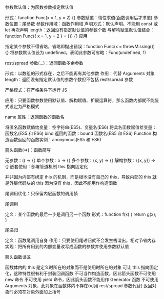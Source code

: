 参数默认值：为函数参数指定默认值

形式：function Func(x = 1, y = 2) {}
参数赋值：惰性求值(函数调用后才求值)
参数位置：尾参数
参数作用域：函数作用域
声明方式：默认声明，不能用 const 或 let 再次声明
length：返回没有指定默认值的参数个数
与解构赋值默认值结合：function Func({ x = 1, y = 2 } = {}) {}
应用

指定某个参数不得省略，省略即抛出错误：function Func(x = throwMissing()) {}
将参数默认值设为 undefined，表明此参数可省略：Func(undefined, 1)

rest/spread 参数(...)：返回函数多余参数

形式：以数组的形式存在，之后不能再有其他参数
作用：代替 Arguments 对象
length：返回没有指定默认值的参数个数但不包括 rest/spread 参数

严格模式：在严格条件下运行 JS

应用：只要函数参数使用默认值、解构赋值、扩展运算符，那么函数内部就不能显式设定为严格模式

name 属性：返回函数的函数名

将匿名函数赋值给变量：空字符串(ES5)、变量名(ES6)
将具名函数赋值给变量：函数名(ES5 和 ES6)
bind 返回的函数：bound 函数名(ES5 和 ES6)
Function 构造函数返回的函数实例：anonymous(ES5 和 ES6)

箭头函数(=>)：函数简写

无参数：() => {}
单个参数：x => {}
多个参数：(x, y) => {}
解构参数：({x, y}) => {}
嵌套使用：部署管道机制
this 指向固定化

并非因为内部有绑定 this 的机制，而是根本没有自己的 this，导致内部的 this 就是外层代码块的 this
因为没有 this，因此不能用作构造函数

尾调用优化：只保留内层函数的调用帧

尾调用

定义：某个函数的最后一步是调用另一个函数
形式：function f(x) { return g(x); }

尾递归

定义：函数尾调用自身
作用：只要使用尾递归就不会发生栈溢出，相对节省内存
实现：把所有用到的内部变量改写成函数的参数并使用参数默认值

箭头函数误区

函数体内的 this 是定义时所在的对象而不是使用时所在的对象
可让 this 指向固定化，这种特性很有利于封装回调函数
不可当作构造函数，因此箭头函数不可使用 new 命令
不可使用 yield 命令，因此箭头函数不能用作 Generator 函数
不可使用 Arguments 对象，此对象在函数体内不存在(可用 rest/spread 参数代替)
返回对象时必须在对象外面加上括号
